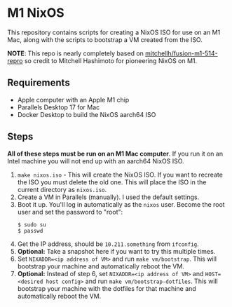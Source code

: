 # M1 NixOS

This repository contains scripts for creating a NixOS ISO for use on an M1
Mac, along with the scripts to bootstrap a VM created from the ISO.

**NOTE**: This repo is nearly completely based on
[mitchellh/fusion-m1-514-repro](https://github.com/mitchellh/fusion-m1-514-repro)
so credit to Mitchell Hashimoto for pioneering NixOS on M1.

## Requirements

* Apple computer with an Apple M1 chip
* Parallels Desktop 17 for Mac
* Docker Desktop to build the NixOS aarch64 ISO

## Steps

**All of these steps must be run on an M1 Mac computer**. If you run it on an
Intel machine you will not end up with an aarch64 NixOS ISO.

1. `make nixos.iso` - This will create the NixOS ISO. If you want to recreate
   the ISO you must delete the old one. This will place the ISO in the
   current directory as `nixos.iso`.
2. Create a VM in Parallels (manually). I used the default settings.
3. Boot it up. You'll log in automatically as the `nixos` user. Become the
   root user and set the password to "root":
   ```shell
   $ sudo su
   $ passwd
   ```
4. Get the IP address, should be `10.211.something` from `ifconfig`.
5. **Optional:** Take a snapshot here if you want to try this multiple times.
6. Set `NIXADDR=<ip address of VM>` and run `make vm/bootstrap`. This will
   bootstrap your machine and automatically reboot the VM.
7. **Optional:** Instead of step 6, set `NIXADDR=<ip address of VM>` and
   `HOST=<desired host config>` and run `make vm/bootstrap-dotfiles`. This
   will bootstrap your machine with the dotfiles for that machine and
   automatically reboot the VM.
